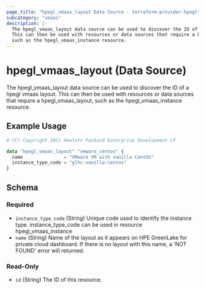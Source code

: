 ```yaml
---
page_title: "hpegl_vmaas_layout Data Source - terraform-provider-hpegl"
subcategory: "vmaas"
description: |-
  The hpegl_vmaas_layout data source can be used to discover the ID of a hpegl vmaas layout.
  This can then be used with resources or data sources that require a hpegl_vmaas_layout,
  such as the hpegl_vmaas_instance resource.
---
```

# hpegl_vmaas_layout (Data Source)

The hpegl_vmaas_layout data source can be used to discover the ID of a hpegl vmaas layout.
		This can then be used with resources or data sources that require a hpegl_vmaas_layout,
		such as the hpegl_vmaas_instance resource.

## Example Usage

```terraform
# (C) Copyright 2021 Hewlett Packard Enterprise Development LP

data "hpegl_vmaas_layout" "vmware_centos" {
  name               = "VMware VM with vanilla CentOS"
  instance_type_code = "glhc-vanilla-centos"
}
```

<!-- schema generated by tfplugindocs -->
## Schema

### Required

- `instance_type_code` (String) Unique code used to identify the instance type. instance_type_code
					can be used in resource hpegl_vmaas_instance
- `name` (String) Name of the layout as it appears on HPE GreenLake for private cloud dashboard. If there is no layout with this name, a 'NOT FOUND' error will returned.

### Read-Only

- `id` (String) The ID of this resource.


